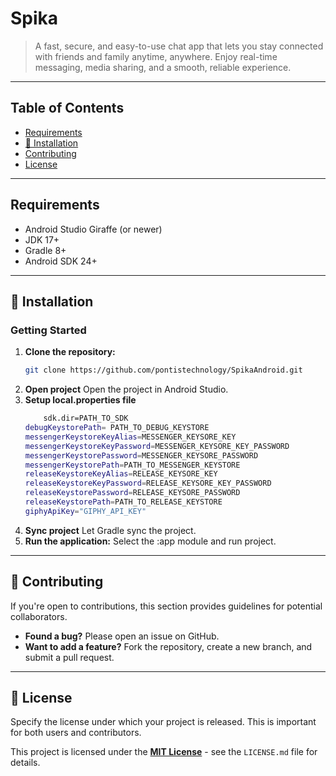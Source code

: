 # Spika

> A fast, secure, and easy-to-use chat app that lets you stay connected with friends and family anytime, anywhere. Enjoy real-time messaging, media sharing, and a smooth, reliable experience.

---

## Table of Contents

- [Requirements](#requirements)  
- [🚀 Installation](#installation)  
- [Contributing](#contributing)  
- [License](#license)  

---

## Requirements

- Android Studio Giraffe (or newer)  
- JDK 17+
- Gradle 8+
- Android SDK 24+

---

## 🚀 Installation

### Getting Started

1.  **Clone the repository:**
    ```bash
    git clone https://github.com/pontistechnology/SpikaAndroid.git
    ```
2.  **Open project**
    Open the project in Android Studio.
3.  **Setup local.properties file**
    ```bash
    	sdk.dir=PATH_TO_SDK
	debugKeystorePath= PATH_TO_DEBUG_KEYSTORE
	messengerKeystoreKeyAlias=MESSENGER_KEYSORE_KEY
	messengerKeystoreKeyPassword=MESSENGER_KEYSORE_KEY_PASSWORD
	messengerKeystorePassword=MESSENGER_KEYSORE_PASSWORD
	messengerKeystorePath=PATH_TO_MESSENGER_KEYSTORE
	releaseKeystoreKeyAlias=RELEASE_KEYSORE_KEY
	releaseKeystoreKeyPassword=RELEASE_KEYSORE_KEY_PASSWORD
	releaseKeystorePassword=RELEASE_KEYSORE_PASSWORD
	releaseKeystorePath=PATH_TO_RELEASE_KEYSTORE
	giphyApiKey="GIPHY_API_KEY"
    ```
4.  **Sync project**
    Let Gradle sync the project.
5.  **Run the application:**
    Select the :app module and run project.
    
---

## 🤝 Contributing

If you're open to contributions, this section provides guidelines for potential collaborators.

* **Found a bug?** Please open an issue on GitHub.
* **Want to add a feature?** Fork the repository, create a new branch, and submit a pull request.

---

## 📄 License

Specify the license under which your project is released. This is important for both users and contributors.

This project is licensed under the **[MIT License](LICENSE.md)** - see the `LICENSE.md` file for details.




